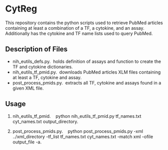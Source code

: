# CytReg
This repository contains the python scripts used to retrieve PubMed articles containing at least a combination of a TF, a cytokine, and an assay. Additionally has the cytokine and TF name lists used to query PubMed.

## Description of Files
- nih_eutils_defs.py. 
  holds definition of assays and function to create the TF and cytokine dictionaries. 
- nih_eutils_tf_pmid.py. 
  downloads PubMed articles XLM files containing at least a TF, cytokine and assay. 
- post_process_pmids.py. 
  extracts all TF, cytokine and assays found in a given XML file. 
  
## Usage

1)  nih_eutils_tf_pmid. 
    python nih_eutils_tf_pmid.py tf_names.txt cyt_names.txt output_directory. 
  
2)  post_process_pmids.py. 
    python post_process_pmids.py -xml ../xml_directory -tf_list tf_names.txt cyt_names.txt -match xml -ofile output_file -a. 
